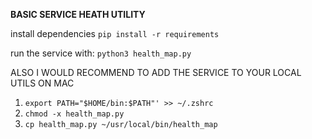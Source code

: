 **BASIC SERVICE HEATH UTILITY**

install dependencies
`pip install -r requirements`

run the service with:
`python3 health_map.py`

ALSO I WOULD RECOMMEND TO ADD THE SERVICE TO YOUR LOCAL UTILS ON MAC
1. `export PATH="$HOME/bin:$PATH"' >> ~/.zshrc`
2. `chmod -x health_map.py`
3. `cp health_map.py ~/usr/local/bin/health_map`


